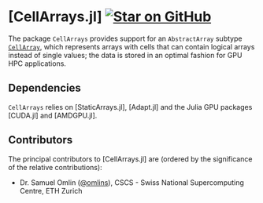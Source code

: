 # [CellArrays.jl] [![Star on GitHub](https://img.shields.io/github/stars/omlins/CellArrays.jl.svg)](https://github.com/omlins/CellArrays.jl/stargazers)
The package `CellArrays` provides support for an `AbstractArray` subtype [`CellArray`](@ref), which represents arrays with cells that can contain logical arrays instead of single values; the data is stored in an optimal fashion for GPU HPC applications.

## Dependencies
`CellArrays` relies on [StaticArrays.jl], [Adapt.jl] and the Julia GPU packages [CUDA.jl] and [AMDGPU.jl].

## Contributors
The principal contributors to [CellArrays.jl] are (ordered by the significance of the relative contributions):
- Dr. Samuel Omlin ([@omlins](https://github.com/omlins)), CSCS - Swiss National Supercomputing Centre, ETH Zurich
